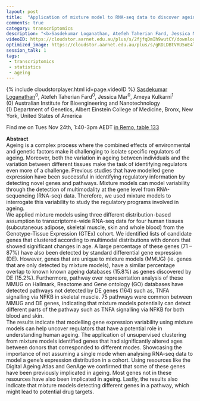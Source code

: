 ```yaml
---
layout: post
title:  "Application of mixture model to RNA-seq data to discover ageing regulators "
comments: true
category: transcriptomics
description: "<b>Sasdekumar Loganathan, Atefeh Taherian Fard, Jessica Mar, Ameya Kulkarni</b><br/>Ageing is a complex process where the combined eff..."
videoID: https://cloudstor.aarnet.edu.au/plus/s/2fjfqDmIh9wutCY/download
optimized_image: https://cloudstor.aarnet.edu.au/plus/s/gRDLDBtVRU5oE4l/download
session_talk: 1
tags:
 - transcriptomics
 - statistics
 - ageing
---
```

{% include cloudstorplayer.html id=page.videoID %}
<u>Sasdekumar Loganathan</u><sup>0</sup>, Atefeh Taherian Fard<sup>0</sup>, Jessica Mar<sup>0</sup>, Ameya Kulkarni<sup>1</sup><br/>
\(0\) Australian Institute for Bioengineering and Nanotechnology<br/>
\(1\) Department of Genetics, Albert Einstein College of Medicine, Bronx, New York, United States of America

Find me on Tues Nov 24th, 1:40-3pm AEDT [in Remo, table 133](https://live.remo.co/e/abacbs2020-day-1/register)

<b>Abstract</b><br/>
Ageing is a complex process where the combined effects of environmental and genetic factors make it challenging to isolate specific regulators of ageing. Moreover, both the variation in ageing between individuals and the variation between different tissues make the task of identifying regulators even more of a challenge. Previous studies that have modelled gene expression have been successful in identifying regulatory information by detecting novel genes and pathways. Mixture models can model variability through the detection of multimodality at the gene level from RNA-sequencing \(RNA-seq\) data. Therefore, we used mixture models to interrogate this variability to study the regulatory programs involved in ageing. <br/>We applied mixture models using three different distribution-based assumption to transcriptome-wide RNA-seq data for four human tissues \(subcutaneous adipose, skeletal muscle, skin and whole blood\) from the Genotype-Tissue Expression \(GTEx\) cohort. We identified lists of candidate genes that clustered according to multimodal distributions with donors that showed significant changes in age. A large percentage of these genes \(71 – 87%\) have also been detected by standard differential gene expression \(DE\). However, genes that are unique to mixture models \(MMUG\) \(ie. genes that are only detected by mixture models\), have a similar percentage overlap to known known ageing databases \(15.8%\) as genes discovered by DE \(15.2%\). Furthermore, pathway over representation analysis of these MMUG on Hallmark, Reactome and Gene ontology \(GO\) databases have detected pathways not detected by DE genes \(164\) such as, TNFA signalling via NFKB in skeletal muscle. 75 pathways were common between MMUG and DE genes, indicating that mixture models potentially can detect different parts of the pathway such as TNFA signalling via NFKB for both blood and skin. <br/>The results indicate that modelling gene expression variability using mixture models can help uncover regulators that have a potential role in understanding human ageing. The application of unsupervised clustering from mixture models identified genes that had significantly altered ages between donors that corresponded to different modes. Showcasing the importance of not assuming a single mode when analysing RNA-seq data to model a gene’s expression distribution in a cohort. Using resources like the Digital Ageing Atlas and GenAge we confirmed that some of these genes have been previously implicated in ageing. Most genes not in these resources have also been implicated in ageing. Lastly, the results also indicate that mixture models detecting different genes in a pathway, which might lead to potential drug targets.<br/>
